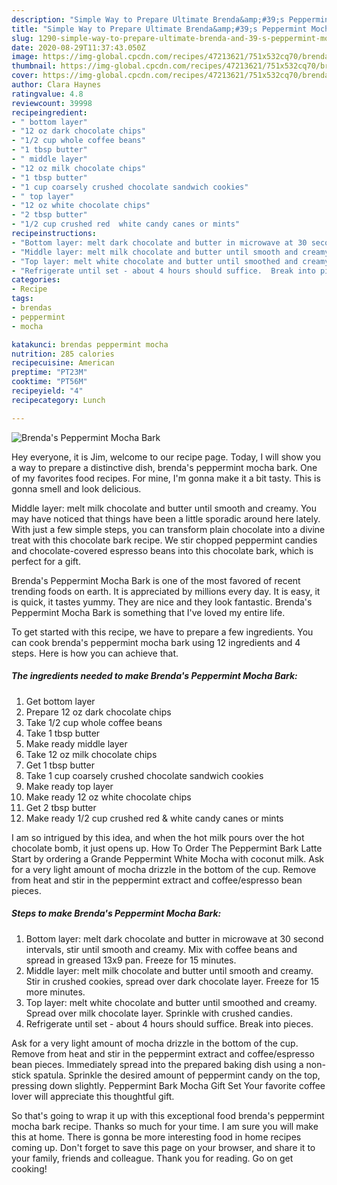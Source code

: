 ```yaml
---
description: "Simple Way to Prepare Ultimate Brenda&amp;#39;s Peppermint Mocha Bark"
title: "Simple Way to Prepare Ultimate Brenda&amp;#39;s Peppermint Mocha Bark"
slug: 1290-simple-way-to-prepare-ultimate-brenda-and-39-s-peppermint-mocha-bark
date: 2020-08-29T11:37:43.050Z
image: https://img-global.cpcdn.com/recipes/47213621/751x532cq70/brendas-peppermint-mocha-bark-recipe-main-photo.jpg
thumbnail: https://img-global.cpcdn.com/recipes/47213621/751x532cq70/brendas-peppermint-mocha-bark-recipe-main-photo.jpg
cover: https://img-global.cpcdn.com/recipes/47213621/751x532cq70/brendas-peppermint-mocha-bark-recipe-main-photo.jpg
author: Clara Haynes
ratingvalue: 4.8
reviewcount: 39998
recipeingredient:
- " bottom layer"
- "12 oz dark chocolate chips"
- "1/2 cup whole coffee beans"
- "1 tbsp butter"
- " middle layer"
- "12 oz milk chocolate chips"
- "1 tbsp butter"
- "1 cup coarsely crushed chocolate sandwich cookies"
- " top layer"
- "12 oz white chocolate chips"
- "2 tbsp butter"
- "1/2 cup crushed red  white candy canes or mints"
recipeinstructions:
- "Bottom layer: melt dark chocolate and butter in microwave at 30 second intervals, stir until smooth and creamy. Mix with coffee beans and spread in greased 13x9 pan.  Freeze for 15 minutes."
- "Middle layer: melt milk chocolate and butter until smooth and creamy.  Stir in crushed cookies, spread over dark chocolate layer.  Freeze for 15 more minutes."
- "Top layer: melt white chocolate and butter until smoothed and creamy.  Spread over milk chocolate layer.  Sprinkle with crushed candies."
- "Refrigerate until set - about 4 hours should suffice.  Break into pieces."
categories:
- Recipe
tags:
- brendas
- peppermint
- mocha

katakunci: brendas peppermint mocha 
nutrition: 285 calories
recipecuisine: American
preptime: "PT23M"
cooktime: "PT56M"
recipeyield: "4"
recipecategory: Lunch

---
```



![Brenda&#39;s Peppermint Mocha Bark](https://img-global.cpcdn.com/recipes/47213621/751x532cq70/brendas-peppermint-mocha-bark-recipe-main-photo.jpg)

Hey everyone, it is Jim, welcome to our recipe page. Today, I will show you a way to prepare a distinctive dish, brenda&#39;s peppermint mocha bark. One of my favorites food recipes. For mine, I'm gonna make it a bit tasty. This is gonna smell and look delicious.

Middle layer: melt milk chocolate and butter until smooth and creamy. You may have noticed that things have been a little sporadic around here lately. With just a few simple steps, you can transform plain chocolate into a divine treat with this chocolate bark recipe. We stir chopped peppermint candies and chocolate-covered espresso beans into this chocolate bark, which is perfect for a gift.

Brenda&#39;s Peppermint Mocha Bark is one of the most favored of recent trending foods on earth. It is appreciated by millions every day. It is easy, it is quick, it tastes yummy. They are nice and they look fantastic. Brenda&#39;s Peppermint Mocha Bark is something that I've loved my entire life.


To get started with this recipe, we have to prepare a few ingredients. You can cook brenda&#39;s peppermint mocha bark using 12 ingredients and 4 steps. Here is how you can achieve that.

<!--inarticleads1-->

##### The ingredients needed to make Brenda&#39;s Peppermint Mocha Bark:

1. Get  bottom layer
1. Prepare 12 oz dark chocolate chips
1. Take 1/2 cup whole coffee beans
1. Take 1 tbsp butter
1. Make ready  middle layer
1. Take 12 oz milk chocolate chips
1. Get 1 tbsp butter
1. Take 1 cup coarsely crushed chocolate sandwich cookies
1. Make ready  top layer
1. Make ready 12 oz white chocolate chips
1. Get 2 tbsp butter
1. Make ready 1/2 cup crushed red &amp; white candy canes or mints


I am so intrigued by this idea, and when the hot milk pours over the hot chocolate bomb, it just opens up. How To Order The Peppermint Bark Latte Start by ordering a Grande Peppermint White Mocha with coconut milk. Ask for a very light amount of mocha drizzle in the bottom of the cup. Remove from heat and stir in the peppermint extract and coffee/espresso bean pieces. 

<!--inarticleads2-->

##### Steps to make Brenda&#39;s Peppermint Mocha Bark:

1. Bottom layer: melt dark chocolate and butter in microwave at 30 second intervals, stir until smooth and creamy. Mix with coffee beans and spread in greased 13x9 pan.  Freeze for 15 minutes.
1. Middle layer: melt milk chocolate and butter until smooth and creamy.  Stir in crushed cookies, spread over dark chocolate layer.  Freeze for 15 more minutes.
1. Top layer: melt white chocolate and butter until smoothed and creamy.  Spread over milk chocolate layer.  Sprinkle with crushed candies.
1. Refrigerate until set - about 4 hours should suffice.  Break into pieces.


Ask for a very light amount of mocha drizzle in the bottom of the cup. Remove from heat and stir in the peppermint extract and coffee/espresso bean pieces. Immediately spread into the prepared baking dish using a non-stick spatula. Sprinkle the desired amount of peppermint candy on the top, pressing down slightly. Peppermint Bark Mocha Gift Set Your favorite coffee lover will appreciate this thoughtful gift. 

So that's going to wrap it up with this exceptional food brenda&#39;s peppermint mocha bark recipe. Thanks so much for your time. I am sure you will make this at home. There is gonna be more interesting food in home recipes coming up. Don't forget to save this page on your browser, and share it to your family, friends and colleague. Thank you for reading. Go on get cooking!
